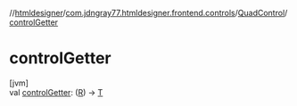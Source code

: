 //[htmldesigner](../../../index.md)/[com.jdngray77.htmldesigner.frontend.controls](../index.md)/[QuadControl](index.md)/[controlGetter](control-getter.md)

# controlGetter

[jvm]\
val [controlGetter](control-getter.md): ([R](index.md)) -&gt; [T](index.md)
